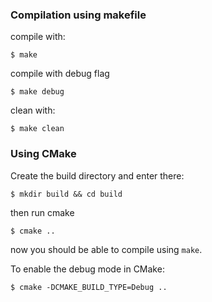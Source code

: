 ### Compilation using makefile
compile with:

    $ make

compile with debug flag

    $ make debug

clean with:

    $ make clean

### Using CMake

Create the build directory and enter there:

    $ mkdir build && cd build

then run cmake

    $ cmake ..

now you should be able to compile using `make`.

To enable the debug mode in CMake:

    $ cmake -DCMAKE_BUILD_TYPE=Debug ..
